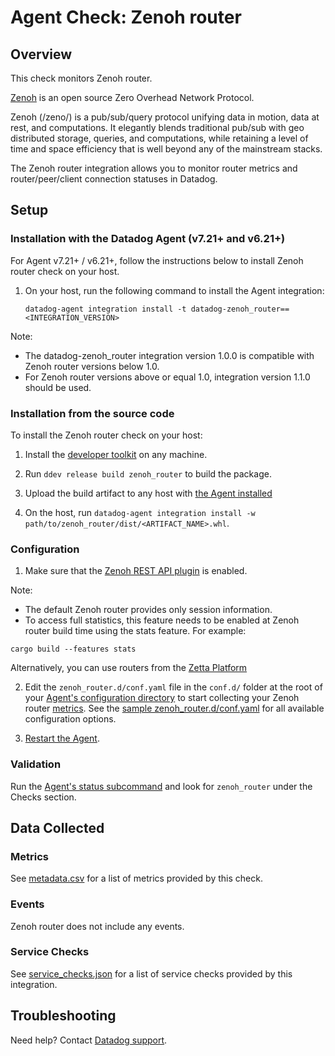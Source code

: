 # Agent Check: Zenoh router

## Overview

This check monitors Zenoh router.

[Zenoh][1] is an open source Zero Overhead Network Protocol.

Zenoh (/zeno/) is a pub/sub/query protocol unifying data in motion, data at rest, and computations. It elegantly blends traditional pub/sub with geo distributed storage, queries, and computations, while retaining a level of time and space efficiency that is well beyond any of the mainstream stacks.

The Zenoh router integration allows you to monitor router metrics and router/peer/client connection statuses in Datadog.

## Setup

### Installation with the Datadog Agent (v7.21+ and v6.21+)

For Agent v7.21+ / v6.21+, follow the instructions below to install Zenoh router check on your host.

1. On your host, run the following command to install the Agent integration:

   ```shell
   datadog-agent integration install -t datadog-zenoh_router==<INTEGRATION_VERSION>
   ```

Note:
- The datadog-zenoh_router integration version 1.0.0 is compatible with Zenoh router versions below 1.0.
- For Zenoh router versions above or equal 1.0, integration version 1.1.0 should be used.

### Installation from the source code

To install the Zenoh router check on your host:

1. Install the [developer toolkit][11] on any machine.

2. Run `ddev release build zenoh_router` to build the package.

3. Upload the build artifact to any host with [the Agent installed][3]

4. On the host, run `datadog-agent integration install -w path/to/zenoh_router/dist/<ARTIFACT_NAME>.whl`.

### Configuration

1. Make sure that the [Zenoh REST API plugin][2] is enabled.

Note:
- The default Zenoh router provides only session information. 
- To access full statistics, this feature needs to be enabled at Zenoh router build time using the stats feature. For example:
```shell
cargo build --features stats
```
Alternatively, you can use routers from the [Zetta Platform][12]

2. Edit the `zenoh_router.d/conf.yaml` file in the `conf.d/` folder at the root of your [Agent's configuration directory][10] to start collecting your Zenoh router [metrics](#metrics).
See the [sample zenoh_router.d/conf.yaml][4] for all available configuration options.

3. [Restart the Agent][5].

### Validation

Run the [Agent's status subcommand][6] and look for `zenoh_router` under the Checks section.

## Data Collected

### Metrics

See [metadata.csv][7] for a list of metrics provided by this check.

### Events

Zenoh router does not include any events.

### Service Checks

See [service_checks.json][8] for a list of service checks provided by this integration.

## Troubleshooting

Need help? Contact [Datadog support][9].


[1]: https://zenoh.io/
[2]: https://zenoh.io/docs/apis/rest/
[3]: /account/settings/agent/latest
[4]: https://github.com/DataDog/integrations-extras/blob/master/zenoh_router/datadog_checks/zenoh_router/data/conf.yaml.example
[5]: https://docs.datadoghq.com/agent/guide/agent-commands/#start-stop-and-restart-the-agent
[6]: https://docs.datadoghq.com/agent/guide/agent-commands/#agent-status-and-information
[7]: https://github.com/DataDog/integrations-extras/blob/master/zenoh_router/metadata.csv
[8]: https://github.com/DataDog/integrations-extras/blob/master/zenoh_router/assets/service_checks.json
[9]: https://docs.datadoghq.com/help/
[10]: https://docs.datadoghq.com/agent/guide/agent-configuration-files/#agent-configuration-directory
[11]: https://docs.datadoghq.com/developers/integrations/python/
[12]: https://www.zettascale.tech/zetta/
